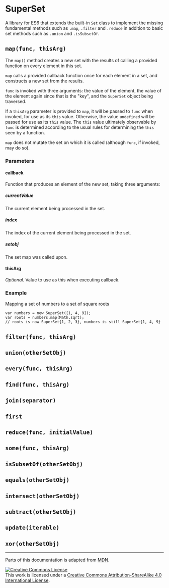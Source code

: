 # SuperSet

A library for ES6 that extends the built-in `Set` class to implement the missing fundamental methods such as `.map`,
`.filter` and `.reduce` in addition to basic set methods such as `.union` and `.isSubsetOf`.

## `map(func, thisArg)`

The `map()` method creates a new set with the results of calling a provided function on every element in this set.

`map` calls a provided callback function once for each element in a set, and constructs a new set from the results.

`func` is invoked with three arguments: the value of the element, the value of the element again since that is the
"key", and the `SuperSet` object being traversed.

If a `thisArg` parameter is provided to `map`, it will be passed to `func` when invoked, for use as its `this` value.
Otherwise, the value `undefined` will be passed for use as its `this` value. The `this` value ultimately observable by
`func` is determined according to the usual rules for determining the `this` seen by a function.

`map` does not mutate the set on which it is called (although `func`, if invoked, may do so).

### Parameters

#### callback

Function that produces an element of the new set, taking three arguments:

##### currentValue

The current element being processed in the set.  

##### index

The index of the current element being processed in the set.  

##### setobj

The set map was called upon.  

#### thisArg

*Optional.* Value to use as this when executing callback. 

### Example

Mapping a set of numbers to a set of square roots

    var numbers = new SuperSet([1, 4, 9]);
    var roots = numbers.map(Math.sqrt);
    // roots is now SuperSet{1, 2, 3}, numbers is still SuperSet{1, 4, 9}


## `filter(func, thisArg)`

## `union(otherSetObj)`

## `every(func, thisArg)`

## `find(func, thisArg)`

## `join(separator)`

## `first`

## `reduce(func, initialValue)`

## `some(func, thisArg)`

## `isSubsetOf(otherSetObj)`

## `equals(otherSetObj)`

## `intersect(otherSetObj)`

## `subtract(otherSetObj)`

## `update(iterable)`

## `xor(otherSetObj)`


---

Parts of this documentation is adapted from [MDN](https://developer.mozilla.org). 

[![Creative Commons License](https://i.creativecommons.org/l/by-sa/4.0/88x31.png)](http://creativecommons.org/licenses/by-sa/4.0/)  
This work is licensed under a [Creative Commons Attribution-ShareAlike 4.0 International License](http://creativecommons.org/licenses/by-sa/4.0/).
